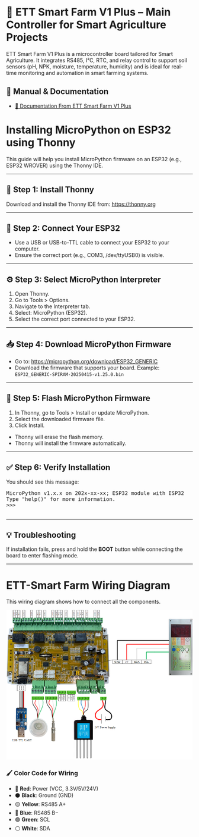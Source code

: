 <!DOCTYPE html>
<html lang="en">
<head>
  <meta charset="UTF-8">
</head>
<body>

<h1>🌾 ETT Smart Farm V1 Plus – Main Controller for Smart Agriculture Projects</h1>
<p>ETT Smart Farm V1 Plus is a microcontroller board tailored for Smart Agriculture. It integrates RS485, I²C, RTC, and relay control to support soil sensors (pH, NPK, moisture, temperature, humidity) and is ideal for real-time monitoring and automation in smart farming systems.</p>

## 📘 Manual & Documentation

- [🔗 Documentation From ETT Smart Farm V1 Plus](https://www.etteam.com/productI2C_RS485/ET-SMART-FARM-V1P/index.html)

<h1>Installing MicroPython on ESP32 using Thonny</h1>
<p>This guide will help you install MicroPython firmware on an ESP32 (e.g., ESP32 WROVER) using the Thonny IDE.</p>

<hr>

<h2>🧩 Step 1: Install Thonny</h2>
<p>Download and install the Thonny IDE from: <a href="https://thonny.org">https://thonny.org</a></p>

<hr>

<h2>🔌 Step 2: Connect Your ESP32</h2>
<ul>
  <li>Use a USB or USB-to-TTL cable to connect your ESP32 to your computer.</li>
  <li>Ensure the correct port (e.g., COM3, /dev/ttyUSB0) is visible.</li>
</ul>

<hr>

<h2>⚙️ Step 3: Select MicroPython Interpreter</h2>
<ol>
  <li>Open Thonny.</li>
  <li>Go to Tools &gt; Options.</li>
  <li>Navigate to the Interpreter tab.</li>
  <li>Select: MicroPython (ESP32).</li>
  <li>Select the correct port connected to your ESP32.</li>
</ol>

<hr>


  <h2>📥 Step 4: Download MicroPython Firmware</h2>
  <ul>
      <li>Go to: <a href="https://micropython.org/download/ESP32_GENERIC">https://micropython.org/download/ESP32_GENERIC</a></li>
      <li>Download the firmware that supports your board. Example: <code>ESP32_GENERIC-SPIRAM-20250415-v1.25.0.bin</code></li>
    </ul>

  <hr>

  <h2>🚀 Step 5: Flash MicroPython Firmware</h2>
  <ol>
    <li>In Thonny, go to Tools &gt; Install or update MicroPython.</li>
    <li>Select the downloaded firmware file.</li>
    <li>Click Install.</li>
  </ol>
  <ul>
    <li>Thonny will erase the flash memory.</li>
    <li>Thonny will install the firmware automatically.</li>
  </ul>

  <hr>

  <h2>✅ Step 6: Verify Installation</h2>
  <p>You should see this message:</p>
  <pre>
MicroPython v1.x.x on 202x-xx-xx; ESP32 module with ESP32
Type "help()" for more information.
>>>
  </pre>

  <hr>

  <h2>💡 Troubleshooting</h2>
  <p>If installation fails, press and hold the <strong>BOOT</strong> button while connecting the board to enter flashing mode.</p>

  <hr>

  <h1>ETT-Smart Farm Wiring Diagram</h1>
  <p>This wiring diagram shows how to connect all the components.</p>

  ![Wiring Diagram](images/wiring_diagram.png)

  ### 🖌 Color Code for Wiring

  - 🔴 **Red**: Power (VCC, 3.3V/5V/24V)
  - ⚫ **Black**: Ground (GND)
  - 🟡 **Yellow**: RS485 A+
  - 🔵 **Blue**: RS485 B−
  - 🟢 **Green**: SCL
  - ⚪ **White**: SDA

</body>
</html>
